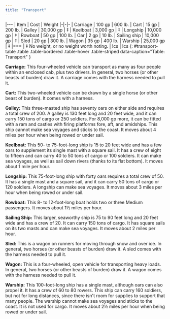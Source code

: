 ```yaml
---
title: "Transport"
---
```


|---
| Item | Cost | Weight
|-|-|-
| Carriage | 100 gp | 600 lb.
| Cart | 15 gp | 200 lb.
| Galley | 30,000 gp | &Dagger;
| Keelboat | 3,000 gp | &Dagger;
| Longship | 10,000 gp | &Dagger;
| Rowboat | 50 gp | 100 lb.
| Oar | 2 gp | 10 lb.
| Sailing ship | 10,000 gp | &Dagger;
| Sled | 20 gp | 300 lb.
| Wagon | 35 gp | 400 lb.
| Warship | 25,000 gp | &Dagger;
|===
| &Dagger; No weight, or no weight worth noting. | !cs | !cs
{: #transport-table .table .table-bordered .table-hover .table-striped data-caption="Table: Transport" }

**Carriage:** This four-wheeled vehicle can transport as many as four people within an enclosed cab, plus two drivers. In general, two horses (or other beasts of burden) draw it. A carriage comes with the harness needed to pull it.

**Cart:** This two-wheeled vehicle can be drawn by a single horse (or other beast of burden). It comes with a harness.

**Galley:** This three-masted ship has seventy oars on either side and requires a total crew of 200. A galley is 130 feet long and 20 feet wide, and it can carry 150 tons of cargo or 250 soldiers. For 8,000 gp more, it can be fitted with a ram and castles with firing platforms fore, aft, and amidships. This ship cannot make sea voyages and sticks to the coast. It moves about 4 miles per hour when being rowed or under sail.

**Keelboat:** This 50- to 75-foot-long ship is 15 to 20 feet wide and has a few oars to supplement its single mast with a square sail. It has a crew of eight to fifteen and can carry 40 to 50 tons of cargo or 100 soldiers. It can make sea voyages, as well as sail down rivers (thanks to its flat bottom). It moves about 1 mile per hour.

**Longship:** This 75-foot-long ship with forty oars requires a total crew of 50. It has a single mast and a square sail, and it can carry 50 tons of cargo or 120 soldiers. A longship can make sea voyages. It moves about 3 miles per hour when being rowed or under sail.

**Rowboat:** This 8- to 12-foot-long boat holds two or three Medium passengers. It moves about 1&#189; miles per hour.

**Sailing Ship:** This larger, seaworthy ship is 75 to 90 feet long and 20 feet wide and has a crew of 20. It can carry 150 tons of cargo. It has square sails on its two masts and can make sea voyages. It moves about 2 miles per hour.

**Sled:** This is a wagon on runners for moving through snow and over ice. In general, two horses (or other beasts of burden) draw it. A sled comes with the harness needed to pull it.

**Wagon:** This is a four-wheeled, open vehicle for transporting heavy loads. In general, two horses (or other beasts of burden) draw it. A wagon comes with the harness needed to pull it.

**Warship:** This 100-foot-long ship has a single mast, although oars can also propel it. It has a crew of 60 to 80 rowers. This ship can carry 160 soldiers, but not for long distances, since there isn't room for supplies to support that many people. The warship cannot make sea voyages and sticks to the coast. It is not used for cargo. It moves about 2&#189; miles per hour when being rowed or under sail.
